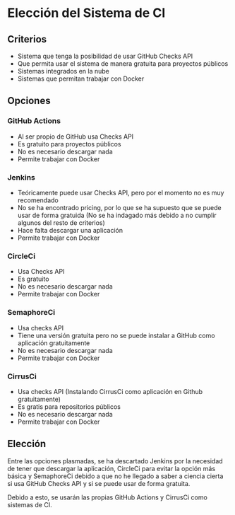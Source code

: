 # Elección del Sistema de CI

## Criterios

- Sistema que tenga la posibilidad de usar GitHub Checks API
- Que permita usar el sistema de manera gratuita para proyectos públicos
- Sistemas integrados en la nube
- Sistemas que permitan trabajar con Docker

## Opciones

### GitHub Actions

- Al ser propio de GitHub usa Checks API
- Es gratuito para proyectos públicos
- No es necesario descargar nada
- Permite trabajar con Docker

### Jenkins

- Teóricamente puede usar Checks API, pero por el momento no es muy recomendado
- No se ha encontrado pricing, por lo que se ha supuesto que se puede usar de forma gratuida (No se ha indagado más debido a no cumplir algunos del resto de criterios)
- Hace falta descargar una aplicación
- Permite trabajar con Docker

### CircleCi

- Usa Checks API
- Es gratuito
- No es necesario descargar nada
- Permite trabajar con Docker

### SemaphoreCi
- Usa checks API 
- Tiene una versión gratuita pero no se puede instalar a GitHub como aplicación gratuitamente
- No es necesario descargar nada
- Permite trabajar con Docker

### CirrusCi
- Usa checks API (Instalando CirrusCi como aplicación en Github gratuitamente)
- Es gratis para repositorios públicos
- No es necesario descargar nada
- Permite trabajar con Docker

## Elección

Entre las opciones plasmadas, se ha descartado Jenkins por la necesidad de tener que descargar la aplicación, CircleCi para evitar la opción más básica y SemaphoreCi debido a que no he llegado a saber a ciencia cierta si usa GitHub Checks API y si se puede usar de forma gratuita.

Debido a esto, se usarán las propias GitHub Actions y CirrusCi como sistemas de CI.
